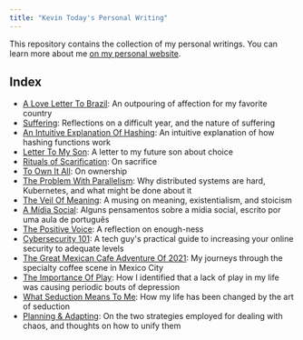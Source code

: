 ```yaml
---
title: "Kevin Today's Personal Writing"
---
```


This repository contains the collection of my personal writings. You can learn more about me [on my personal website](https://kevintoday.com).

Index
-----
- [A Love Letter To Brazil](./brazil-love-letter/post.md): An outpouring of affection for my favorite country
- [Suffering](./suffering/post.md): Reflections on a difficult year, and the nature of suffering
- [An Intuitive Explanation Of Hashing](./intuitive-explanation-of-hashing/post.md): An intuitive explanation of how hashing functions work
- [Letter To My Son](./letter-to-my-son/post.md): A letter to my future son about choice
- [Rituals of Scarification](./rituals-of-scarification/post.md): On sacrifice
- [To Own It All](./to-own-it-all/post.md): On ownership
- [The Problem With Parallelism](./the-problem-with-parallelism/post.md): Why distributed systems are hard, Kubernetes, and what might be done about it
- [The Veil Of Meaning](./the-veil-of-meaning/post.md): A musing on meaning, existentialism, and stoicism
- [A Mídia Social](./a-midia-social/post.md): Alguns pensamentos sobre a mídia social, escrito por uma aula de português
- [The Positive Voice](./the-positive-voice/post.md): A reflection on enough-ness
- [Cybersecurity 101](./cybersecurity-101/post.md): A tech guy's practical guide to increasing your online security to adequate levels
- [The Great Mexican Cafe Adventure Of 2021](./mexican-cafe-adventure-2021/post.md): My journeys through the specialty coffee scene in Mexico City
- [The Importance Of Play](./the-importance-of-play/post.md): How I identified that a lack of play in my life was causing periodic bouts of depression
- [What Seduction Means To Me](./what-seduction-means-to-me/post.md): How my life has been changed by the art of seduction
- [Planning & Adapting](./planning-and-adapting/post.md): On the two strategies employed for dealing with chaos, and thoughts on how to unify them

